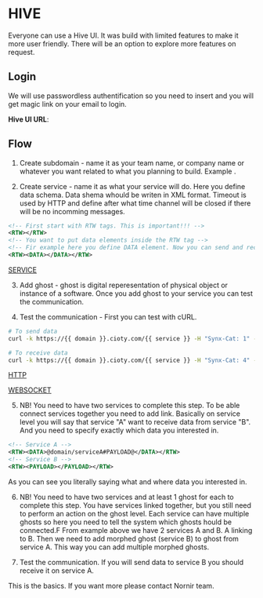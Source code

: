 # HIVE

Everyone can use a Hive UI. It was build with limited features to make it more user friendly. There will be an option to explore more features on request.

## Login

We will use passwordless authentification so you need to insert and you will get magic link on your email to login.

**Hive UI URL**: 

## Flow

1. Create subdomain - name it as your team name, or company name or whatever you want related to what you planning to build. Example .

2. Create service - name it as what your service will do. Here you define data schema. Data shema whould be writen in XML format. Timeout is used by HTTP and define after what time channel will be closed if there will be no incomming messages.

```xml
<!-- First start with RTW tags. This is important!!! -->
<RTW></RTW>
<!-- You want to put data elements inside the RTW tag -->
<!-- Fir example here you define DATA element. Now you can send and receive DATA to/from your service. -->
<RTW><DATA></DATA></RTW>
```

[SERVICE](./SERVICE.md)

3. Add ghost - ghost is digital reperesentation of physical object or instance of a software. Once you add ghost to your service you can test the communication.

4. Test the communication - First you can test with cURL. 

```bash
# To send data
curl -k https://{{ domain }}.cioty.com/{{ service }} -H "Synx-Cat: 1" -d "token={{ token }}&objectID=1&data=hello world"

# To receive data
curl -k https://{{ domain }}.cioty.com/{{ service }} -H "Synx-Cat: 4" -d "token={{ token }}&objectID=1"
```

[HTTP](./HTTP.md)

[WEBSOCKET](./WEBSOCKET.md)

5. NB! You need to have two services to complete this step. To be able connect services together you need to add link. Basically on service level you will say that service "A" want to receive data from service "B". And you need to specify exactly which data you interested in.

```xml
<!-- Service A -->
<RTW><DATA>@domain/serviceA#PAYLOAD@</DATA></RTW>
<!-- Service B -->
<RTW><PAYLOAD></PAYLOAD></RTW>
```

As you can see you literally saying what and where data you interested in.

6. NB! You need to have two services and at least 1 ghost for each to complete this step. You have services linked together, but you still need to perform an action on the ghost level. Each service can have multiple ghosts so here you need to tell the system which ghosts hould be connected.F From example above we have 2 services A and B. A linking to B. Then we need to add morphed ghost (service B) to ghost from service A. This way you can add multiple morphed ghosts.

7. Test the communication. If you will send data to service B you should receive it on service A.
 
This is the basics. If you want more please contact Nornir team.